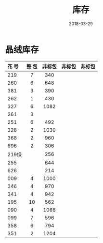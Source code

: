 ﻿---
layout: blog
istop: true
title: "库存"
background-image: http://ot1cc1u9t.bkt.clouddn.com/17-7-16/38390376.jpg
date:  2018-03-29
tags:
- 库存
---

# 晶绒库存

花 号|整 包|非标包|非标包|非标包|
:----|:---:|:----:|:----:|-----:|
219  |7    |340   |      |
260  |6    |648   |     |
381  |3    |390   |      |
262  |1    |430   |      |
327  |6    |1082  |      |
261  |3    |      |      |
251  |6    |492   |      |
328  |2    |1030  |      |
368  |2    |960   |      |
696  |2    |306   |      |
219绿|     |256   |      |
255  |     |644   |      |
626  |     |214   |      |
009  |4    |1000  |      |
346  |4    |970   |      |
341  |4    |942   |      |
195  |10   |562   |      |
090  |4    |1066  |      |
099  |7    |596   |      |
358  |6    |794   |      |
351  |2    |1204  |      |
